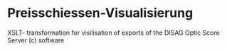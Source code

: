 # Preisschiessen-Visualisierung
XSLT- transformation for visilisation of exports of the DISAG Optic Score Server (c) software
